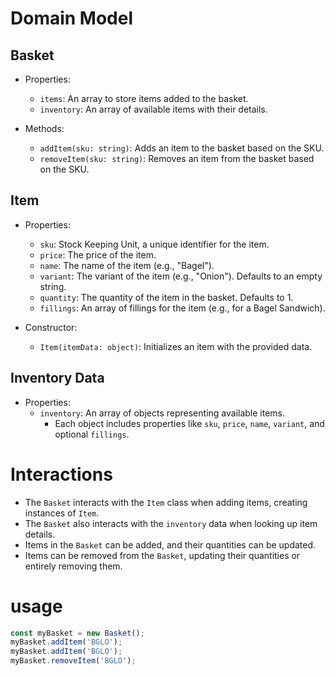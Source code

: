 # Domain Model

## Basket
- Properties:
  - `items`: An array to store items added to the basket.
  - `inventory`: An array of available items with their details.

- Methods:
  - `addItem(sku: string)`: Adds an item to the basket based on the SKU.
  - `removeItem(sku: string)`: Removes an item from the basket based on the SKU.

## Item
- Properties:
  - `sku`: Stock Keeping Unit, a unique identifier for the item.
  - `price`: The price of the item.
  - `name`: The name of the item (e.g., "Bagel").
  - `variant`: The variant of the item (e.g., "Onion"). Defaults to an empty string.
  - `quantity`: The quantity of the item in the basket. Defaults to 1.
  - `fillings`: An array of fillings for the item (e.g., for a Bagel Sandwich).

- Constructor:
  - `Item(itemData: object)`: Initializes an item with the provided data.

## Inventory Data
- Properties:
  - `inventory`: An array of objects representing available items.
    - Each object includes properties like `sku`, `price`, `name`, `variant`, and optional `fillings`.

# Interactions
- The `Basket` interacts with the `Item` class when adding items, creating instances of `Item`.
- The `Basket` also interacts with the `inventory` data when looking up item details.
- Items in the `Basket` can be added, and their quantities can be updated.
- Items can be removed from the `Basket`, updating their quantities or entirely removing them.

# usage
```javascript
const myBasket = new Basket();
myBasket.addItem('BGLO');
myBasket.addItem('BGLO');
myBasket.removeItem('BGLO');

